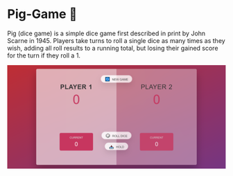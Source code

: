 # Pig-Game 🐷
Pig (dice game) is a simple dice game first described in print by John Scarne in 1945.
Players take turns to roll a single dice as many times as they wish, adding all roll results to a running total, but losing their gained score for the turn if they roll a 1.

<a href="[shakiba-vakili.github.io/Pig-Game/](https://shakiba-vakili.github.io/Pig-Game/)">
    <img src="img/screencapture-shakiba-vakili-github-io-Pig-Game-2023-05-25-12_24_39.png" alt="Pig-Game" title="Pig-Game"  />
</a>
